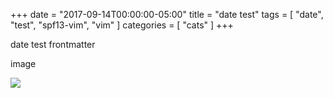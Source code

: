 +++
date = "2017-09-14T00:00:00-05:00"
title = "date test"
tags = [ "date", "test", "spf13-vim", "vim" ]
categories = [ "cats" ]
+++


date test frontmatter

image

![](/uploads/2017/09/16/boulderFoodRobot.png)
